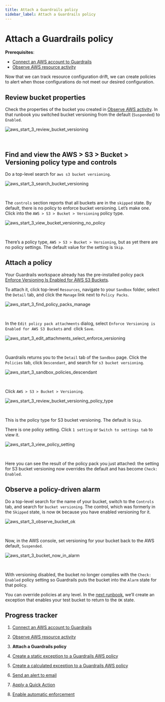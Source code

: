 ```yaml
---
title: Attach a Guardrails policy
sidebar_label: Attach a Guardrails policy
---
```



# Attach a Guardrails policy

**Prerequisites**: 

- [Connect an AWS account to Guardrails](/guardrails/docs/runbooks/getting-started-aws/connect-an-account/)
- [Observe AWS resource activity](/guardrails/docs/runbooks/getting-started-aws/observe-aws-activity/)


Now that we can track resource configuration drift, we can create policies to alert when those configurations do not meet our desired configuration. 

## Review bucket properties

Check the properties of the bucket you created in [Observe AWS activity](/guardrails/docs/integrations/aws/getting-started-aws/observe-aws-dactivity). In that runbook you switched bucket versioning from the default (`Suspended`) to `Enabled`.
<p><img alt="aws_start_3_review_bucket_versioning" src="/images/docs/guardrails/runbooks/getting-started-aws/attach-a-policy/aws-start-3-review-bucket-versioning.png"/></p><br/>

## Find and view the AWS > S3 > Bucket > Versioning policy type and controls

Do a top-level search for `aws s3 bucket versioning`.
<p><img alt="aws_start_3_search_bucket_versioning" src="/images/docs/guardrails/runbooks/getting-started-aws/attach-a-policy/aws-start-3-search-bucket-versioning.png"/></p><br/>

The `controls` section reports that all buckets are in the `skipped` state. By default, there is no policy to enforce bucket versioning. Let’s make one. Click into the `AWS > S3 > Bucket > Versioning` policy type.  
<p><img alt="aws_start_3_view_bucket_versioning_no_policy" src="/images/docs/guardrails/runbooks/getting-started-aws/attach-a-policy/aws-start-3-view-bucket-versioning-no-policy.png"/></p><br/>

There’s a policy type, `AWS > S3 > Bucket > Versioning`, but as yet there are no policy settings. The default value for the setting is `Skip`.

## Attach a policy

Your Guardrails workspace already has the pre-installed policy pack [Enforce Versioning Is Enabled for AWS S3 Buckets](https://hub.guardrails.turbot.com/policy-packs/aws_s3_enforce_versioning_is_enabled_for_buckets).

To attach it, click top-level `Resources`, navigate to your `Sandbox` folder, select the `Detail` tab, and click the `Manage` link next to `Policy Packs`.  
<p><img alt="aws_start_3_find_policy_packs_manage" src="/images/docs/guardrails/runbooks/getting-started-aws/attach-a-policy/aws-start-3-find-policy-packs-manage.png"/></p><br/>

In the `Edit policy pack attachments` dialog, select `Enforce Versioning is Enabled for AWS S3 Buckets` and  click `Save`.
<p><img alt="aws_start_3_edit_attachments_select_enforce_versioning" src="/images/docs/guardrails/runbooks/getting-started-aws/attach-a-policy/aws-start-3-edit-attachments-select-enforce-versioning.png"/></p><br/>  
  


  
Guardrails returns you to the `Detail` tab of the `Sandbox` page. Click the `Policies` tab, click `Descendant`, and search for `s3 bucket versioning`.  
<p><img alt="aws_start_3_sandbox_policies_descendant" src="/images/docs/guardrails/runbooks/getting-started-aws/attach-a-policy/aws-start-3-sandbox-policies-descendant.png"/></p><br/>

Click `AWS > S3 > Bucket > Versioning`.   
<p><img alt="aws_start_3_review_bucket_versioning_policy_type" src="/images/docs/guardrails/runbooks/getting-started-aws/attach-a-policy/aws-start-3-review-bucket-versioning-policy-type.png"/></p><br/>

This is the policy type for S3 bucket versioning. The default is `Skip`.  
  
There is one policy setting. Click `1 setting` or `Switch to settings tab` to view it.
<p><img alt="aws_start_3_view_policy_setting" src="/images/docs/guardrails/runbooks/getting-started-aws/attach-a-policy/aws-start-3-view-policy-setting.png"/></p><br/>

Here you can see the result of the policy pack you just attached: the setting for S3 bucket versioning now overrides the default and has become `Check: Enabled`. 

## Observe a policy-driven alarm

Do a top-level search for the name of your bucket, switch to the `Controls` tab, and search for `bucket versioning`. The control, which was formerly in the `Skipped` state, is now `OK` because you have enabled versioning for it.
<p><img alt="aws_start_3_observe_bucket_ok" src="/images/docs/guardrails/runbooks/getting-started-aws/attach-a-policy/aws-start-3-observe-bucket-ok.png"/></p><br/>  


Now, in the AWS console, set versioning for your bucket back to the AWS default, `Suspended`.
<p><img alt="aws_start_3_bucket_now_in_alarm" src="/images/docs/guardrails/runbooks/getting-started-aws/attach-a-policy/aws-start-3-bucket-now-in-alarm.png"/></p><br/>  
  


With versioning disabled, the bucket no longer complies with the `Check: Enabled` policy setting so Guardrails puts the bucket into the `Alarm` state for that policy.  
  
You can override policies at any level. In the [next runbook](/guardrails/docs/runbooks/getting-started-aws/create-static-exception), we’ll create an exception that enables your test bucket to return to the `OK` state. 


## Progress tracker

1. [Connect an AWS account to Guardrails](/guardrails/docs/runbooks/getting-started-aws/connect-an-account/)

2. [Observe AWS resource activity](/guardrails/docs/runbooks/getting-started-aws/observe-aws-activity/)

3. **Attach a Guardrails policy**

4. [Create a static exception to a Guardrails AWS policy](/guardrails/docs/runbooks/getting-started-aws/create-static-exception/)

5. [Create a calculated exception to a Guardrails AWS policy](/guardrails/docs/runbooks/getting-started-aws/create-calculated-exception/)

6. [Send an alert to email](/guardrails/docs/runbooks/getting-started-aws/send-alert-to-email/)

7. [Apply a Quick Action](/guardrails/docs/runbooks/getting-started-aws/apply-quick-action/)

8. [Enable automatic enforcement](/guardrails/docs/runbooks/getting-started-aws/enable-enforcement/)
